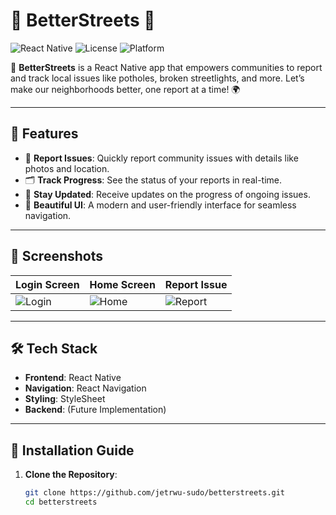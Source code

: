 # 🌟 BetterStreets 🌟

![React Native](https://img.shields.io/badge/React%20Native-0.72-blue?style=for-the-badge)
![License](https://img.shields.io/badge/License-MIT-green?style=for-the-badge)
![Platform](https://img.shields.io/badge/Platform-iOS%20%7C%20Android-orange?style=for-the-badge)

🚀 **BetterStreets** is a React Native app that empowers communities to report and track local issues like potholes, broken streetlights, and more. Let’s make our neighborhoods better, one report at a time! 🌍

---

## 🌈 Features

- 📍 **Report Issues**: Quickly report community issues with details like photos and location.
- 🗂️ **Track Progress**: See the status of your reports in real-time.
- 🔔 **Stay Updated**: Receive updates on the progress of ongoing issues.
- 🎨 **Beautiful UI**: A modern and user-friendly interface for seamless navigation.

---

## 📱 Screenshots

| **Login Screen**                          | **Home Screen**                          | **Report Issue**                         |
|-------------------------------------------|------------------------------------------|------------------------------------------|
| ![Login](https://pasteboard.co/b3pQeNuTqkya.png) | ![Home](https://pasteboard.co/b3pQeNuTqkya.png) | ![Report](https://pasteboard.co/b3pQeNuTqkya.png) |

---

## 🛠️ Tech Stack

- **Frontend**: React Native
- **Navigation**: React Navigation
- **Styling**: StyleSheet
- **Backend**: (Future Implementation)

---

## 🚀 Installation Guide

1. **Clone the Repository**:
   ```bash
   git clone https://github.com/jetrwu-sudo/betterstreets.git
   cd betterstreets
